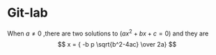 # Git-lab

 When $a \ne 0$ ,there are two solutions to $(ax^2 + bx + c = 0)$ and they are 
	$$ x = { -b p \sqrt{b^2-4ac} \over 2a} $$

